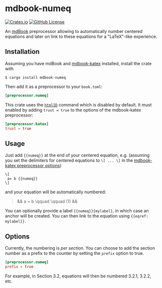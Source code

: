 # mdbook-numeq

[![Crates.io](https://img.shields.io/crates/v/mdbook-numeq)](https://crates.io/crates/mdbook-numeq)
[![GitHub License](https://img.shields.io/github/license/yannickseurin/mdbook-numeq)](https://github.com/yannickseurin/mdbook-numeq/blob/main/LICENSE)

An [mdBook](https://github.com/rust-lang/mdBook) preprocessor allowing to automatically number centered equations and later on link to these equations for a "LaTeX"-like experience.

## Installation

Assuming you have mdBook and [mdbook-katex](https://github.com/lzanini/mdbook-katex) installed, install the crate with

```console
$ cargo install mdbook-numeq
```

Then add it as a preprocessor to your `book.toml`:

```toml
[preprocessor.numeq]
```

This crate uses the [`htmlID`](https://katex.org/docs/supported.html#html) command which is disabled by default.
It must enabled by adding `trust = true` to the options of the mdbook-katex preprocessor:

```toml
[preprocessor.katex]
trust = true
```

## Usage

Just add `{{numeq}}` at the end of your centered equation, e.g. (assuming you set the delimiters for centered equations to `\[ ... \]` in the [mdbook-katex preprocessor options](https://github.com/lzanini/mdbook-katex#custom-delimiter))

```text
\[
 a= b {{numeq}}
\]
```

and your equation will be automatically numbered:

> && a = b \qquad \qquad (1) &&

You can optionally provide a label `{{numeq}}{mylabel}`, in which case an anchor will be created.
You can then link to the equation using `{{eqref: mylabel}}`.

## Options

Currently, the numbering is *per section*.
You can choose to add the section number as a prefix to the counter by setting the `prefix` option to true.

```toml
[preprocessor.numeq]
prefix = true
```

For example, in Section 3.2, equations will then be numbered 3.2.1, 3.2.2, etc.